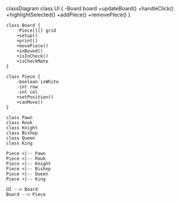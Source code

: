 classDiagram
    class UI {
        -Board board
        +updateBoard()
        +handleClick()
        +highlightSelected()
        +addPiece()
        +removePiece()
    }

    class Board {
        -Piece[][] grid
        +setup()
        +print()
        +movePiece()
        +inBound()
        +isInCheck()
        +isCheckMate
    }

    class Piece {
        -boolean isWhite
        -int row
        -int col
        +setPosition()
        +canMove()
    }

    class Pawn
    class Rook
    class Knight
    class Bishop
    class Queen
    class King

    Piece <|-- Pawn
    Piece <|-- Rook
    Piece <|-- Knight
    Piece <|-- Bishop
    Piece <|-- Queen
    Piece <|-- King

    UI --> Board
    Board --> Piece
